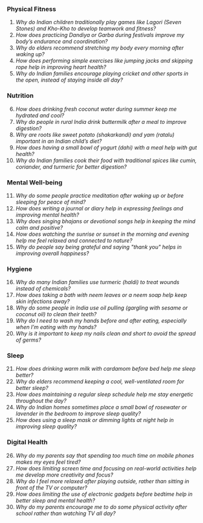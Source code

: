 ### **Physical Fitness**  
1. *Why do Indian children traditionally play games like Lagori (Seven Stones) and Kho-Kho to develop teamwork and fitness?*  
2. *How does practicing Dandiya or Garba during festivals improve my body’s endurance and coordination?*  
3. *Why do elders recommend stretching my body every morning after waking up?*  
4. *How does performing simple exercises like jumping jacks and skipping rope help in improving heart health?*  
5. *Why do Indian families encourage playing cricket and other sports in the open, instead of staying inside all day?*  

### **Nutrition**  
6. *How does drinking fresh coconut water during summer keep me hydrated and cool?*  
7. *Why do people in rural India drink buttermilk after a meal to improve digestion?*  
8. *Why are roots like sweet potato (shakarkandi) and yam (ratalu) important in an Indian child’s diet?*  
9. *How does having a small bowl of yogurt (dahi) with a meal help with gut health?*  
10. *Why do Indian families cook their food with traditional spices like cumin, coriander, and turmeric for better digestion?*  

### **Mental Well-being**  
11. *Why do some people practice meditation after waking up or before sleeping for peace of mind?*  
12. *How does writing a journal or diary help in expressing feelings and improving mental health?*  
13. *Why does singing bhajans or devotional songs help in keeping the mind calm and positive?*  
14. *How does watching the sunrise or sunset in the morning and evening help me feel relaxed and connected to nature?*  
15. *Why do people say being grateful and saying "thank you" helps in improving overall happiness?*  

### **Hygiene**  
16. *Why do many Indian families use turmeric (haldi) to treat wounds instead of chemicals?*  
17. *How does taking a bath with neem leaves or a neem soap help keep skin infections away?*  
18. *Why do some people in India use oil pulling (gargling with sesame or coconut oil) to clean their teeth?*  
19. *Why do I need to wash my hands before and after eating, especially when I’m eating with my hands?*  
20. *Why is it important to keep my nails clean and short to avoid the spread of germs?*  

### **Sleep**  
21. *How does drinking warm milk with cardamom before bed help me sleep better?*  
22. *Why do elders recommend keeping a cool, well-ventilated room for better sleep?*  
23. *How does maintaining a regular sleep schedule help me stay energetic throughout the day?*  
24. *Why do Indian homes sometimes place a small bowl of rosewater or lavender in the bedroom to improve sleep quality?*  
25. *How does using a sleep mask or dimming lights at night help in improving sleep quality?*  

### **Digital Health**  
26. *Why do my parents say that spending too much time on mobile phones makes my eyes feel tired?*  
27. *How does limiting screen time and focusing on real-world activities help me develop more creativity and focus?*  
28. *Why do I feel more relaxed after playing outside, rather than sitting in front of the TV or computer?*  
29. *How does limiting the use of electronic gadgets before bedtime help in better sleep and mental health?*  
30. *Why do my parents encourage me to do some physical activity after school rather than watching TV all day?*
